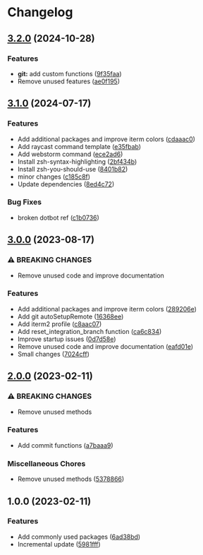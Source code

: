 # Changelog

## [3.2.0](https://github.com/jmaver-plume/dotfiles/compare/v3.1.0...v3.2.0) (2024-10-28)


### Features

* **git:** add custom functions ([9f35faa](https://github.com/jmaver-plume/dotfiles/commit/9f35faac6ef61f993ff2b28ab8a6f63799fb7485))
* Remove unused features ([ae0f195](https://github.com/jmaver-plume/dotfiles/commit/ae0f195b1f0039d7ed05b9e3273b21512e962a2f))

## [3.1.0](https://github.com/jmaver-plume/dotfiles/compare/v3.0.0...v3.1.0) (2024-07-17)


### Features

* Add additional packages and improve iterm colors ([cdaaac0](https://github.com/jmaver-plume/dotfiles/commit/cdaaac06e0aeb15ac8a5cbcaaf9d4de647cefc06))
* Add raycast command template ([e35fbab](https://github.com/jmaver-plume/dotfiles/commit/e35fbab8852117aa542c25ecd5f0171c49dd5024))
* Add webstorm command ([ece2ad6](https://github.com/jmaver-plume/dotfiles/commit/ece2ad6da86cb7c457eb133253522a45cdfbcd19))
* Install zsh-syntax-highlighting ([2bf434b](https://github.com/jmaver-plume/dotfiles/commit/2bf434beddd6f8b37f9c999d1b8a550a1a541a58))
* Install zsh-you-should-use ([8401b82](https://github.com/jmaver-plume/dotfiles/commit/8401b823eaff984a21f95bdcba378778abec0bae))
* minor changes ([c185c8f](https://github.com/jmaver-plume/dotfiles/commit/c185c8f17647b92ad68610d9c9e956050c75c06a))
* Update dependencies ([8ed4c72](https://github.com/jmaver-plume/dotfiles/commit/8ed4c72e51f5708c6b3fc2fae20236511ca9fe07))


### Bug Fixes

* broken dotbot ref ([c1b0736](https://github.com/jmaver-plume/dotfiles/commit/c1b0736c3d4a97f0b966883c99f532afbcfe02ef))

## [3.0.0](https://github.com/jmaver-plume/dotfiles/compare/v2.0.0...v3.0.0) (2023-08-17)


### ⚠ BREAKING CHANGES

* Remove unused code and improve documentation

### Features

* Add additional packages and improve iterm colors ([289206e](https://github.com/jmaver-plume/dotfiles/commit/289206e352ea13dbb08fb6dac7128532c424a840))
* Add git autoSetupRemote ([16368ee](https://github.com/jmaver-plume/dotfiles/commit/16368eecc85e765a6fd5f64ace9957ffe42dcb17))
* Add iterm2 profile ([c8aac07](https://github.com/jmaver-plume/dotfiles/commit/c8aac0743e5854ac9d0c54d81701364235d773dc))
* Add reset_integration_branch function ([ca6c834](https://github.com/jmaver-plume/dotfiles/commit/ca6c834450b694b3d615e5f581963b9e6e7e4569))
* Improve startup issues ([0d7d58e](https://github.com/jmaver-plume/dotfiles/commit/0d7d58e209daa1ee66a694e8a9de66faeb076c62))
* Remove unused code and improve documentation ([eafd01e](https://github.com/jmaver-plume/dotfiles/commit/eafd01e447f8238a3fd819085c297a8752b3bd92))
* Small changes ([7024cff](https://github.com/jmaver-plume/dotfiles/commit/7024cff6f11d30cff84ec8ad193077750f248e47))

## [2.0.0](https://github.com/jmaver-plume/dotfiles/compare/v1.0.0...v2.0.0) (2023-02-11)


### ⚠ BREAKING CHANGES

* Remove unused methods

### Features

* Add commit functions ([a7baaa9](https://github.com/jmaver-plume/dotfiles/commit/a7baaa986a45c322a16e032ebf7f96fbde26f7d3))


### Miscellaneous Chores

* Remove unused methods ([5378866](https://github.com/jmaver-plume/dotfiles/commit/5378866eb127116fa4a586c5b779d01cf5ca2a58))

## 1.0.0 (2023-02-11)


### Features

* Add commonly used packages ([6ad38bd](https://github.com/jmaver-plume/dotfiles/commit/6ad38bd5ff5ddfbf2e2706952ac8bed230865e8f))
* Incremental update ([5981fff](https://github.com/jmaver-plume/dotfiles/commit/5981fff560a4b9d48b467e3ce705c96994b8deee))
